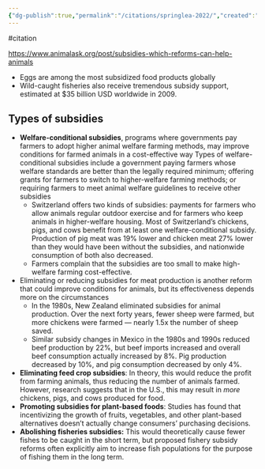 ```yaml
---
{"dg-publish":true,"permalink":"/citations/springlea-2022/","created":"2024-05-07T10:15:03.000+01:00","updated":"2025-09-28T23:41:56.991+01:00"}
---
```


#citation 

https://www.animalask.org/post/subsidies-which-reforms-can-help-animals

- Eggs are among the most subsidized food products globally
- Wild-caught fisheries also receive tremendous subsidy support, estimated at $35 billion USD worldwide in 2009.

## Types of subsidies
- **Welfare-conditional subsidies**, programs where governments pay farmers to adopt higher animal welfare farming methods, may improve conditions for farmed animals in a cost-effective way Types of welfare-conditional subsidies include a government paying farmers whose welfare standards are better than the legally required minimum; offering grants for farmers to switch to higher-welfare farming methods; or requiring farmers to meet animal welfare guidelines to receive other subsidies
	- Switzerland offers two kinds of subsidies: payments for farmers who allow animals regular outdoor exercise and for farmers who keep animals in higher-welfare housing. Most of Switzerland’s chickens, pigs, and cows benefit from at least one welfare-conditional subsidy. Production of pig meat was 19% lower and chicken meat 27% lower than they would have been without the subsidies, and nationwide consumption of both also decreased.
	- Farmers complain that the subsidies are too small to make high-welfare farming cost-effective.
- Eliminating or reducing subsidies for meat production is another reform that could improve conditions for animals, but its effectiveness depends more on the circumstances
	- In the 1980s, New Zealand eliminated subsidies for animal production. Over the next forty years, fewer sheep were farmed, but more chickens were farmed — nearly 1.5x the number of sheep saved.
	- Similar subsidy changes in Mexico in the 1980s and 1990s reduced beef production by 22%, but beef imports increased and overall beef consumption actually increased by 8%. Pig production decreased by 10%, and pig consumption decreased by only 4%.
- **Eliminating feed crop subsidies**: In theory, this would reduce the profit from farming animals, thus reducing the number of animals farmed. However, research suggests that in the U.S., this may result in *more* chickens, pigs, and cows produced for food.
- **Promoting subsidies for plant-based foods**: Studies has found that incentivizing the growth of fruits, vegetables, and other plant-based alternatives doesn’t actually change consumers’ purchasing decisions.
- **Abolishing fisheries subsidies:** This would theoretically cause fewer fishes to be caught in the short term, but proposed fishery subsidy reforms often explicitly aim to increase fish populations for the purpose of fishing them in the long term.

